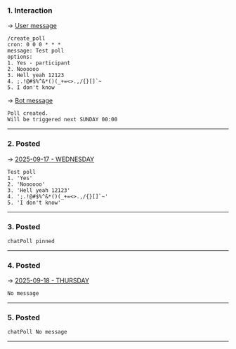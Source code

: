 ### 1. Interaction

&rarr; <ins>User message</ins>

```
/create_poll
cron: 0 0 0 * * *
message: Test poll
options: 
1. Yes - participant
2. Noooooo
3. Hell yeah 12123
4. ;.!@#$%^&*()(_+=<>.,/{}[]`~
5. I don't know 
```

&rarr; <ins>Bot message</ins>

``` 
Poll created.
Will be triggered next SUNDAY 00:00 
``` 
___

### 2. Posted

&rarr; <ins>2025-09-17 - WEDNESDAY</ins>

``` 
Test poll
1. 'Yes'
2. 'Noooooo'
3. 'Hell yeah 12123'
4. ';.!@#$%^&*()(_+=<>.,/{}[]`~'
5. 'I don't know'
``` 
___

### 3. Posted

``` 
chatPoll pinned
``` 
___

### 4. Posted

&rarr; <ins>2025-09-18 - THURSDAY</ins>

``` 
No message
``` 
___

### 5. Posted

``` 
chatPoll No message
``` 
___